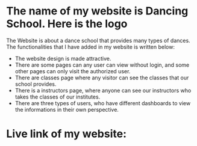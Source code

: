 
# The name of my website is Dancing School. Here is the logo 
The Website is about a dance school that provides many types of dances. The functionalities that I have added in my website is written below:
* The website design is made attractive.
* There are some pages can any user can view without login, and some other pages can only visit the authorized user.
* There are classes page where any visitor can see the classes that our school provides.
* There is a instructors page, where anyone can see our instructors who takes the classes of our institutes.
* There are three types of users, who have different dashboards to view the informations in their own perspective.

# Live link of my website: 